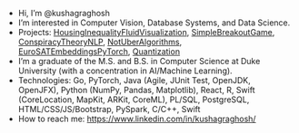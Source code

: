 - Hi, I’m @kushagraghosh
- I’m interested in Computer Vision, Database Systems, and Data Science.
- Projects: [HousingInequalityFluidVisualization](https://github.com/kushagraghosh/HousingInequalityFluidVisualization), [SimpleBreakoutGame](https://github.com/kushagraghosh/SimpleBreakoutGame), [ConspiracyTheoryNLP](https://www.logan-cooper.com/conspiracy-network/), [NotUberAlgorithms](https://github.com/kushagraghosh/NotUber), [EuroSATEmbeddingsPyTorch](https://github.com/kushagraghosh/EuroSAT), [Quantization](https://github.com/kushagraghosh/quantization/)
- I’m a graduate of the M.S. and B.S. in Computer Science at Duke University (with a concentration in AI/Machine Learning).
- Technologies: Go, PyTorch, Java (Agile, JUnit Test, OpenJDK, OpenJFX), Python (NumPy, Pandas, Matplotlib), React, R, Swift (CoreLocation, MapKit, ARKit, CoreML), PL/SQL, PostgreSQL, HTML/CSS/JS/Bootstrap, PySpark, C/C++, Swift
- How to reach me: https://www.linkedin.com/in/kushagraghosh/
<!---
kushagraghosh/kushagraghosh is a ✨ special ✨ repository because its `README.md` (this file) appears on your GitHub profile.
You can click the Preview link to take a look at your changes.
--->

